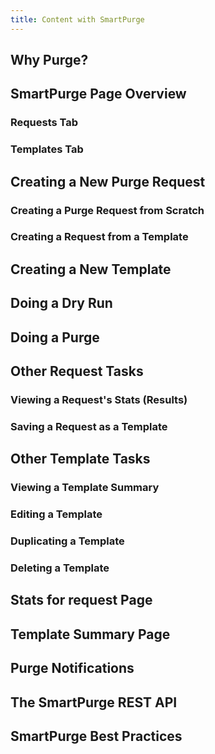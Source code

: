 ```yaml
---
title: Content with SmartPurge
---
```

## Why Purge?
## SmartPurge Page Overview
### Requests Tab
### Templates Tab
## Creating a New Purge Request
### Creating a Purge Request from Scratch
### Creating a Request from a Template
## Creating a New Template
## Doing a Dry Run
## Doing a Purge
## Other Request Tasks
### Viewing a Request's Stats (Results)
### Saving a Request as a Template
## Other Template Tasks
### Viewing a Template Summary
### Editing a Template
### Duplicating a Template
### Deleting a Template
## Stats for request Page
## Template Summary Page
## Purge Notifications
## The SmartPurge REST API
## SmartPurge Best Practices
